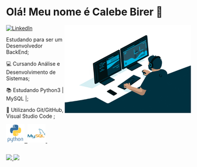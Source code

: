 # Olá! Meu nome é Calebe Birer 👾

<img src = ".github\banner.gif" width = "344px" height = "240" align = "right">

<div id="badges">
  <a href = "https://www.linkedin.com/in/henrique-stocco-machado-a80255245">
    <img src="https://img.shields.io/badge/LinkedIn-blue?style=for-the-badge&logo=linkedin&logoColor=white" alt="LinkedIn"/>
  </a>
</div>

Estudando para ser um Desenvolvedor BackEnd;

💻 Cursando Análise e Desenvolvimento de Sistemas;

📚 Estudando Python3 | MySQL |;

🧰 Utilizando Git/GitHub, Visual Studio Code ;

<div>
<a href = "https://github.com/CalebeMito">
  <img src="https://raw.githubusercontent.com/devicons/devicon/master/icons/python/python-original-wordmark.svg"
  alt="Python" width="50" height="50"/>&nbsp;
   </a>
  
<a href = "https://github.com/CalebeMito">
  <img src="https://raw.githubusercontent.com/devicons/devicon/master/icons/mysql/mysql-original-wordmark.svg"
  title="MySQL" alt="MySQL" width="50" height="50"/>&nbsp;
   </a>

</div>

##

<div align = "left">
<a href = "https://github.com/CalebeMito">
  <img height = "180em" src="https://github-readme-stats.vercel.app/api/top-langs/?username=CalebeMito&show_icons=true&theme=tokyonight&count_private=true"/>
</a>
<a href = "https://github.com/CalebeMito">
  <img height = "180em" src="https://github-readme-stats.vercel.app/api?username=CalebeMito&show_icons=true&show_icons=true&theme=tokyonight&count_private=true" />
</a>
</div>
